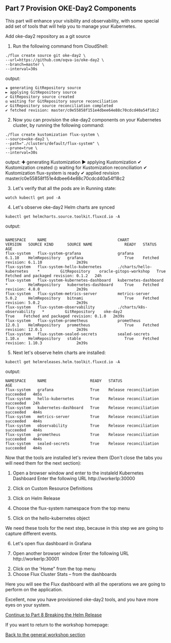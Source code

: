 ## Part 7 Provision OKE-Day2 Components ## 


This part will enhance your visibility and observability,
with some special add set of tools that will help you to manage your Kubernetes.


Add oke-day2 repository as a git source

1.	Run the following command from CloudShell: 
```  
./flux create source git oke-day2 \
--url=https://github.com/oqva-io/oke-day2 \
--branch=master \
--interval=30s
```

output: 
```
✚ generating GitRepository source
► applying GitRepository source
✔ GitRepository source created
◎ waiting for GitRepository source reconciliation
✔ GitRepository source reconciliation completed
✔ fetched revision: master/c0e55858f151e4dbee64e88c70cdcd40a54f18c2
```

2.	Now you can provision the oke-day2 components on your Kubernetes cluster, by running the following command: 
```
./flux create kustomization flux-system \
--source=oke-day2 \
--path="./clusters/default/flux-system" \
--prune=true \
--interval=30s
```

output: 
✚ generating Kustomization
► applying Kustomization
✔ Kustomization created
◎ waiting for Kustomization reconciliation
✔ Kustomization flux-system is ready
✔ applied revision master/c0e55858f151e4dbee64e88c70cdcd40a54f18c2


3.	Let's verify that all the pods are in Running state:

```
watch kubectl get pod -A 
```

4.	Let's observe oke-day2 Helm charts are synced
```
kubectl get helmcharts.source.toolkit.fluxcd.io -A
```

output:
```

NAMESPACE     NAME                               CHART                        VERSION   SOURCE KIND      SOURCE NAME              READY   STATUS                                 AGE
flux-system   flux-system-grafana                grafana                      6.1.10    HelmRepository   grafana                  True    Fetched revision: 6.1.10               2m39s
flux-system   flux-system-hello-kubernetes       ./charts/hello-kubernetes    *         GitRepository    oracle-gitops-workshop   True    Fetched and packaged revision: 0.1.2   24h
flux-system   flux-system-kubernetes-dashboard   kubernetes-dashboard         *         HelmRepository   kubernetes-dashboard     True    Fetched revision: 4.0.0                2m39s
flux-system   flux-system-metrics-server         metrics-server               5.0.2     HelmRepository   bitnami                  True    Fetched revision: 5.0.2                2m39s
flux-system   flux-system-observability          ./charts/k8s-observability   *         GitRepository    oke-day2                 True    Fetched and packaged revision: 0.1.0   2m39s
flux-system   flux-system-prometheus             prometheus                   12.0.1    HelmRepository   prometheus               True    Fetched revision: 12.0.1               2m39s
flux-system   flux-system-sealed-secrets         sealed-secrets               1.10.x    HelmRepository   stable                   True    Fetched revision: 1.10.3               2m39s
```


5.	Next let's observe helm charts are installed:
```
kubectl get helmreleases.helm.toolkit.fluxcd.io -A
```

output:
```
NAMESPACE     NAME                   READY   STATUS                             AGE
flux-system   grafana                True    Release reconciliation succeeded   4m5s
flux-system   hello-kubernetes       True    Release reconciliation succeeded   24h
flux-system   kubernetes-dashboard   True    Release reconciliation succeeded   4m4s
flux-system   metrics-server         True    Release reconciliation succeeded   4m4s
flux-system   observability          True    Release reconciliation succeeded   4m4s
flux-system   prometheus             True    Release reconciliation succeeded   4m4s
flux-system   sealed-secrets         True    Release reconciliation succeeded   4m4s 
```

Now that the tools are installed let's review them (Don't close the tabs you will need them for the next section):

1.	Open a browser window and enter to the instaleld Kubernetes Dashboard
Enter the following URL http://workerIp:30000

<picture>

2.	Click on Custom Resource Definitions 

<picture>

3.	Click on Helm Release 

<picture> 

4.	Choose the flux-system namespace from the top menu

<picture> 

5.	Click on the hello-kubernetes object

<picture>
We need these tools for the next step, because in this step we are going to capture different events. 


6.	Let's open flux dashboard in Grafana

1.	Open another browser window 
Enter the following URL http://workerIp:30001

<Picture> 

2.	Click on the 'Home" from the top menu
3.	Choose Flux Cluster Stats – from the dashboards

<Picture> 

Here you will see the Flux dashboard with all the operations we are going to perform on the application. 

Excellent, now you have provisioned oke-day2 tools, and you have more eyes on your system. 

[Continue to Part 8 Breaking the Helm Release](part8.md) 

If you want to return to the workshop homepage:

[Back to the general workshop section](README.md)

